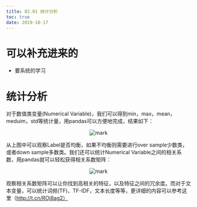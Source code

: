 ```yaml
---
title: 02.01 统计分析
toc: true
date: 2019-10-17
---
```

# 可以补充进来的

- 要系统的学习

# 统计分析

对于数值类变量(Numerical Variable)，我们可以得到min，max，mean，meduim，std等统计量，用pandas可以方便地完成，结果如下：

<center>

![mark](http://images.iterate.site/blog/image/20191015/WQm1GVd47hqe.png?imageslim)

</center>

从上图中可以观察Label是否均衡，如果不均衡则需要进行over sample少数类，或者down sample多数类。我们还可以统计Numerical Variable之间的相关系数，用pandas就可以轻松获得相关系数矩阵：

<center>

![mark](http://images.iterate.site/blog/image/20191015/Y4uuLUGNzVcc.png?imageslim)

</center>

观察相关系数矩阵可以让你找到高相关的特征，以及特征之间的冗余度。而对于文本变量，可以统计词频(TF)，TF-IDF，文本长度等等，更详细的内容可以参考这里（http://t.cn/ROj8ag2）
